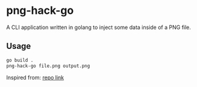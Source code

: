 # png-hack-go

A CLI application written in golang to inject some data inside of a PNG file.

## Usage

```sh
go build .
png-hack-go file.png output.png
```

Inspired from: [repo link](https://gitlab.com/tsoding/png)
